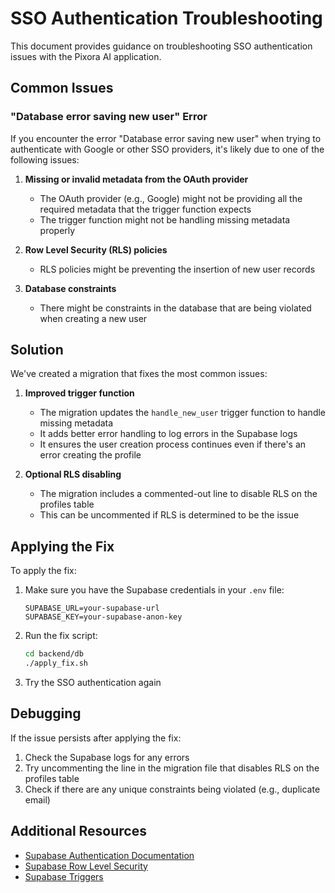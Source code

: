 # SSO Authentication Troubleshooting

This document provides guidance on troubleshooting SSO authentication issues with the Pixora AI application.

## Common Issues

### "Database error saving new user" Error

If you encounter the error "Database error saving new user" when trying to authenticate with Google or other SSO providers, it's likely due to one of the following issues:

1. **Missing or invalid metadata from the OAuth provider**
   - The OAuth provider (e.g., Google) might not be providing all the required metadata that the trigger function expects
   - The trigger function might not be handling missing metadata properly

2. **Row Level Security (RLS) policies**
   - RLS policies might be preventing the insertion of new user records

3. **Database constraints**
   - There might be constraints in the database that are being violated when creating a new user

## Solution

We've created a migration that fixes the most common issues:

1. **Improved trigger function**
   - The migration updates the `handle_new_user` trigger function to handle missing metadata
   - It adds better error handling to log errors in the Supabase logs
   - It ensures the user creation process continues even if there's an error creating the profile

2. **Optional RLS disabling**
   - The migration includes a commented-out line to disable RLS on the profiles table
   - This can be uncommented if RLS is determined to be the issue

## Applying the Fix

To apply the fix:

1. Make sure you have the Supabase credentials in your `.env` file:
   ```
   SUPABASE_URL=your-supabase-url
   SUPABASE_KEY=your-supabase-anon-key
   ```

2. Run the fix script:
   ```bash
   cd backend/db
   ./apply_fix.sh
   ```

3. Try the SSO authentication again

## Debugging

If the issue persists after applying the fix:

1. Check the Supabase logs for any errors
2. Try uncommenting the line in the migration file that disables RLS on the profiles table
3. Check if there are any unique constraints being violated (e.g., duplicate email)

## Additional Resources

- [Supabase Authentication Documentation](https://supabase.com/docs/guides/auth)
- [Supabase Row Level Security](https://supabase.com/docs/guides/auth/row-level-security)
- [Supabase Triggers](https://supabase.com/docs/guides/database/triggers)
